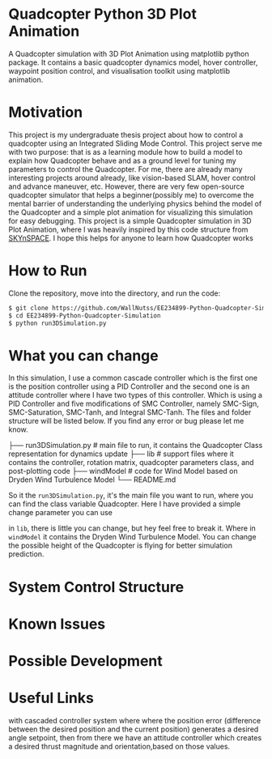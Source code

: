 # Quadcopter Python 3D Plot Animation
A Quadcopter simulation with 3D Plot Animation using matplotlib python package.  It contains a basic quadcopter dynamics model, hover controller, waypoint position control, and visualisation toolkit using matplotlib animation.

# Motivation
This project is my undergraduate thesis project about how to control a quadcopter using an Integrated Sliding Mode Control. This project serve me with two purpose: that is as a learning module how to build a model to explain how Quadcopter behave and as a ground level for tuning my parameters to control the Quadcopter. For me, there are already many interesting projects around already, like vision-based SLAM, hover control and advance maneuver, etc. However, there are very few open-source quadcopter simulator that helps a beginner(possibly me) to overcome the mental barrier of understanding the underlying physics behind the model of the Quadcopter and a simple plot animation for visualizing this simulation for easy debugging. This project is a simple Quadcopter simulation in 3D Plot Animation, where I was heavily inspired by this code structure from [SKYnSPACE](https://github.com/SKYnSPACE/AE450/tree/master/Lec10). I hope this helps for anyone to learn how Quadcopter works

# How to Run
Clone the repository, move into the directory, and run the code:
```sh
$ git clone https://github.com/WallNutss/EE234899-Python-Quadcopter-Simulation.git
$ cd EE234899-Python-Quadcopter-Simulation
$ python run3DSimulation.py
```

# What you can change
In this simulation, I use a common cascade controller which is the first one is the position controller using a PID Controller and the second one is an attitude controller where I have two types of this controller. Which is using a PID Controller and five modifications of SMC Controller, namely SMC-Sign, SMC-Saturation, SMC-Tanh, and Integral SMC-Tanh. The files and folder structure will be listed below. If you find any error or bug please let me know.

├── run3DSimulation.py     # main file to run, it contains the Quadcopter Class representation for dynamics update
├── lib                    # support files where it contains the controller, rotation matrix, quadcopter parameters class, and post-plotting code
├── windModel              # code for Wind Model based on Dryden Wind Turbulence Model
└── README.md

So it the `run3DSimulation.py`, it's the main file you want to run, where you can find the class variable Quadcopter. Here I have provided a simple change parameter you can use

in `lib`, there is little you can change, but hey feel free to break it. Where in `windModel` it contains the Dryden Wind Turbulence Model. You can change the possible height of the Quadcopter is flying for better simulation prediction.

# System Control Structure


# Known Issues


# Possible Development


# Useful Links


with cascaded controller system where where the position error (difference between the desired position and the current position) generates a desired angle setpoint, then from there we have an attitude controller which creates a desired thrust magnitude and orientation,based on those values. 

